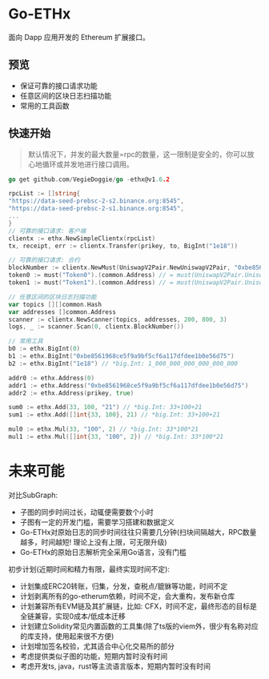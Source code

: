 # Go-ETHx

面向 Dapp 应用开发的 Ethereum 扩展接口。

## 预览

- 保证可靠的接口请求功能
- 任意区间的区块日志扫描功能
- 常用的工具函数

## 快速开始

> 默认情况下，并发的最大数量=rpc的数量，这一限制是安全的，你可以放心地循环或并发地进行接口调用。

```go
go get github.com/VegieDoggie/go -ethx@v1.6.2

rpcList := []string{
"https://data-seed-prebsc-2-s2.binance.org:8545",
"https://data-seed-prebsc-2-s1.binance.org:8545",
...
}
// 可靠的接口请求: 客户端
clientx := ethx.NewSimpleClientx(rpcList)
tx, receipt, err := clientx.Transfer(prikey, to, BigInt("1e18"))

// 可靠的接口请求: 合约
blockNumber := clientx.NewMust(UniswapV2Pair.NewUniswapV2Pair, "0xbe8561968ce5f9a9bf5cf6a117dfdee1b0e56d75")
token0 := must("Token0").(common.Address) // = must(UniswapV2Pair.UniswapV2Pair.Token0).(common.Address)
token1 := must("Token1").(common.Address) // = must(UniswapV2Pair.UniswapV2Pair.Token1).(common.Address)

// 任意区间的区块日志扫描功能
var topics [][]common.Hash
var addresses []common.Address
scanner := clientx.NewScanner(topics, addresses, 200, 800, 3)
logs, _ := scanner.Scan(0, clientx.BlockNumber())

// 常用工具
b0 := ethx.BigInt(0)
b1 := ethx.BigInt("0xbe8561968ce5f9a9bf5cf6a117dfdee1b0e56d75")
b2 := ethx.BigInt("1e18") // *big.Int: 1_000_000_000_000_000_000

addr0 := ethx.Address(0)
addr1 := ethx.Address("0xbe8561968ce5f9a9bf5cf6a117dfdee1b0e56d75")
addr2 := ethx.Address(prikey, true)

sum0 := ethx.Add(33, 100, "21") // *big.Int: 33+100+21
sum1 := ethx.Add([]int{33, 100}, 21) // *big.Int: 33+100+21

mul0 := ethx.Mul(33, "100", 2) // *big.Int: 33*100*21
mul1 := ethx.Mul([]int{33, "100", 2}) // *big.Int: 33*100*21
```
# 未来可能

对比SubGraph:

- 子图的同步时间过长，动辄便需要数个小时
- 子图有一定的开发门槛，需要学习搭建和数据定义
- Go-ETHx对原始日志的同步时间往往只需要几分钟(扫块间隔越大，RPC数量越多，时间越短! 理论上没有上限，可无限升级)
- Go-ETHx的原始日志解析完全采用Go语言，没有门槛

初步计划(近期时间和精力有限，最终实现时间不定):

- 计划集成ERC20转账，归集，分发，查税点/貔貅等功能，时间不定
- 计划剥离所有的go-etherum依赖，时间不定，会大重构，发布新仓库
- 计划兼容所有EVM链及其扩展链，比如: CFX，时间不定，最终形态的目标是全链兼容，实现0成本/低成本迁移
- 计划建立Solidity常见内置函数的工具集(除了ts版的viem外，很少有名称对应的库支持，使用起来很不方便)
- 计划增加签名校验，尤其适合中心化交易所的部分
- 考虑提供类似子图的功能，短期内暂时没有时间
- 考虑开发ts, java，rust等主流语言版本，短期内暂时没有时间
